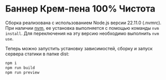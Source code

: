 # Баннер Крем-пена 100% Чистота

Сборка реализована с использованием Node.js версии 22.11.0 (.nvmrc).
При наличии [nvm](https://github.com/nvm-sh/nvm), ее установка выполняется с помощью команды `nvm install`.
Для переключения на эту версию необходимо выполнить `nvm use`.

Теперь можно запустить установку зависимостей, сборку и запуск сервера статики в папке dist:

```bash
npm i
npm run build
npm run preview
```
